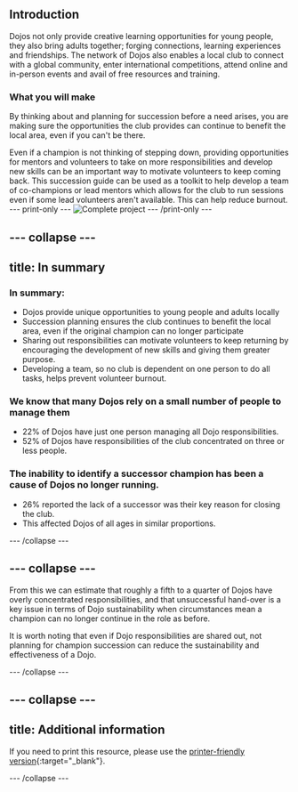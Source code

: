 ## Introduction

Dojos not only provide creative learning opportunities for young people, they also bring adults together; forging connections, learning experiences and friendships. The network of Dojos also enables a local club to connect with a global community, enter international competitions, attend online and in-person events and avail of free resources and training.

### What you will make

By thinking about and planning for succession before a need arises, you are making sure the opportunities the club provides can continue to benefit the local area, even if you can't be there.

Even if a champion is not thinking of stepping down, providing opportunities for mentors and volunteers to take on more responsibilities and develop new skills can be an important way to motivate volunteers to keep coming back. This succession guide can be used as a toolkit to help develop a team of co-champions or lead mentors which allows for the club to run sessions even if some lead volunteers aren't available. This can help reduce burnout.
--- print-only ---
![Complete project](images/showcase_static.png)
--- /print-only ---

--- collapse ---
---
title: In summary
---
### In summary:

+ Dojos provide unique opportunities to young people and adults locally
+ Succession planning ensures the club continues to benefit the local area, even if the original champion can no longer participate
+ Sharing out responsibilities can motivate volunteers to keep returning by encouraging the development of new skills and giving them greater purpose.
+ Developing a team, so no club is dependent on one person to do all tasks, helps prevent volunteer burnout.

### We know that many Dojos rely on a small number of people to manage them

+ 22% of Dojos have just one person managing all Dojo responsibilities. 
+ 52% of Dojos have responsibilities of the club concentrated on three or less people.

### The inability to identify a successor champion has been a cause of Dojos no longer running.

+ 26% reported the lack of a successor was their key reason for closing the club. 
+ This affected Dojos of all ages in similar proportions.


--- /collapse ---

--- collapse ---
---
From this we can estimate that roughly a fifth to a quarter of Dojos have overly concentrated responsibilities, and that unsuccessful hand-over is a key issue in terms of Dojo sustainability when circumstances mean a champion can no longer continue in the role as before.

It is worth noting that even if Dojo responsibilities are shared out, not planning for champion succession can reduce the sustainability and effectiveness of a Dojo.


--- /collapse ---

--- collapse ---
---
title: Additional information
---

If you need to print this resource, please use the [printer-friendly version](https://projects.raspberrypi.org/en/projects/projectName/print){:target="_blank"}.

--- /collapse ---
